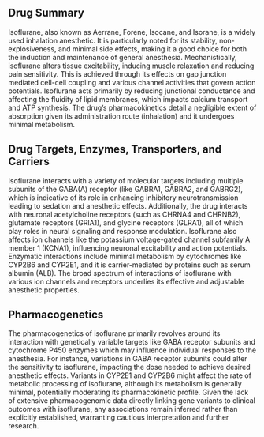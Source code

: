 ## Drug Summary
Isoflurane, also known as Aerrane, Forene, Isocane, and Isorane, is a widely used inhalation anesthetic. It is particularly noted for its stability, non-explosiveness, and minimal side effects, making it a good choice for both the induction and maintenance of general anesthesia. Mechanistically, isoflurane alters tissue excitability, inducing muscle relaxation and reducing pain sensitivity. This is achieved through its effects on gap junction mediated cell-cell coupling and various channel activities that govern action potentials. Isoflurane acts primarily by reducing junctional conductance and affecting the fluidity of lipid membranes, which impacts calcium transport and ATP synthesis. The drug’s pharmacokinetics detail a negligible extent of absorption given its administration route (inhalation) and it undergoes minimal metabolism.

## Drug Targets, Enzymes, Transporters, and Carriers
Isoflurane interacts with a variety of molecular targets including multiple subunits of the GABA(A) receptor (like GABRA1, GABRA2, and GABRG2), which is indicative of its role in enhancing inhibitory neurotransmission leading to sedation and anesthetic effects. Additionally, the drug interacts with neuronal acetylcholine receptors (such as CHRNA4 and CHRNB2), glutamate receptors (GRIA1), and glycine receptors (GLRA1), all of which play roles in neural signaling and response modulation. Isoflurane also affects ion channels like the potassium voltage-gated channel subfamily A member 1 (KCNA1), influencing neuronal excitability and action potentials. Enzymatic interactions include minimal metabolism by cytochromes like CYP2B6 and CYP2E1, and it is carrier-mediated by proteins such as serum albumin (ALB). The broad spectrum of interactions of isoflurane with various ion channels and receptors underlies its effective and adjustable anesthetic properties.

## Pharmacogenetics
The pharmacogenetics of isoflurane primarily revolves around its interaction with genetically variable targets like GABA receptor subunits and cytochrome P450 enzymes which may influence individual responses to the anesthesia. For instance, variations in GABA receptor subunits could alter the sensitivity to isoflurane, impacting the dose needed to achieve desired anesthetic effects. Variants in CYP2E1 and CYP2B6 might affect the rate of metabolic processing of isoflurane, although its metabolism is generally minimal, potentially moderating its pharmacokinetic profile. Given the lack of extensive pharmacogenomic data directly linking gene variants to clinical outcomes with isoflurane, any associations remain inferred rather than explicitly established, warranting cautious interpretation and further research.